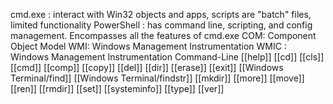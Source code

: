 cmd.exe : interact with Win32 objects and apps, scripts are "batch" files, limited functionality
PowerShell : has command line, scripting, and config management. Encompasses all the features of cmd.exe
	COM: Component Object Model
	WMI: Windows Management Instrumentation
WMIC : Windows Management Instrumentation Command-Line
[[help]]
[[cd]]
[[cls]]
[[cmd]]
[[comp]]
[[copy]]
[[del]]
[[dir]]
[[erase]]
[[exit]]
[[Windows Terminal/find]]
[[Windows Terminal/findstr]]
[[mkdir]]
[[more]]
[[move]]
[[ren]]
[[rmdir]]
[[set]]
[[systeminfo]]
[[type]]
[[ver]]